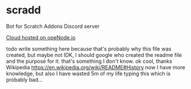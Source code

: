 # scradd

Bot for Scratch Addons Discord server

[Cloud hosted on opeNode.io](https://www.openode.io/)

todo write something here because that's probably why this file was created, but maybe not IDK, I should google who created the readme file and the purpose for it. that's something I don't know. ok cool, thanks Wikipedia <https://en.wikipedia.org/wiki/README#History> now I have more knowledge, but also I have wasted 5m of my life typing this which is probably bad...
